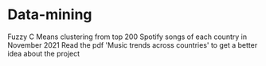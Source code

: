 # Data-mining
Fuzzy C Means clustering from top 200 Spotify songs of each country in November 2021
Read the pdf 'Music trends across countries' to get a better idea about the project
